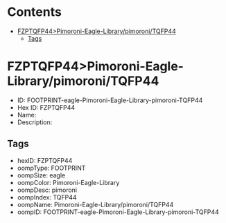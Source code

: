 



Contents
========

* [FZPTQFP44>Pimoroni-Eagle-Library/pimoroni/TQFP44](#fzptqfp44pimoroni-eagle-librarypimoronitqfp44)
	* [Tags](#tags)

# FZPTQFP44>Pimoroni-Eagle-Library/pimoroni/TQFP44

- ID: FOOTPRINT-eagle-Pimoroni-Eagle-Library-pimoroni-TQFP44
- Hex ID: FZPTQFP44
- Name: 
- Description: 

## Tags

- hexID: FZPTQFP44
- oompType: FOOTPRINT
- oompSize: eagle
- oompColor: Pimoroni-Eagle-Library
- oompDesc: pimoroni
- oompIndex: TQFP44
- oompName: Pimoroni-Eagle-Library/pimoroni/TQFP44
- oompID: FOOTPRINT-eagle-Pimoroni-Eagle-Library-pimoroni-TQFP44
